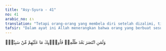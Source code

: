 ```yaml
---
title: "Asy-Syura - 41"
no: 41
arabic_no: ٤١
translation: "Tetapi orang-orang yang membela diri setelah dizalimi, tidak ada alasan untuk menyalahkan mereka."
tafsir: "Dalam ayat ini Allah menerangkan bahwa orang yang berbuat sesuatu karena membela diri dari satu penganiayaan atau suatu kejahatan yang menimpanya, tidak ada jalan untuk menuntutnya dari sisi hukum dan ia tidak berdosa karena dia melakukannya berdasarkan hak. Tetapi orang-orang yang berbuat zalim, berbuat kejahatan di muka bumi dan melampaui batas dalam memberikan pembalasan, mereka itulah yang dapat dituntut dan akan mendapat azab dan siksa yang pedih di akhirat kelak."
---
```


وَلَمَنِ انْتَصَرَ بَعْدَ ظُلْمِهٖ فَاُولٰۤىِٕكَ مَا عَلَيْهِمْ مِّنْ سَبِيْلٍۗ 
